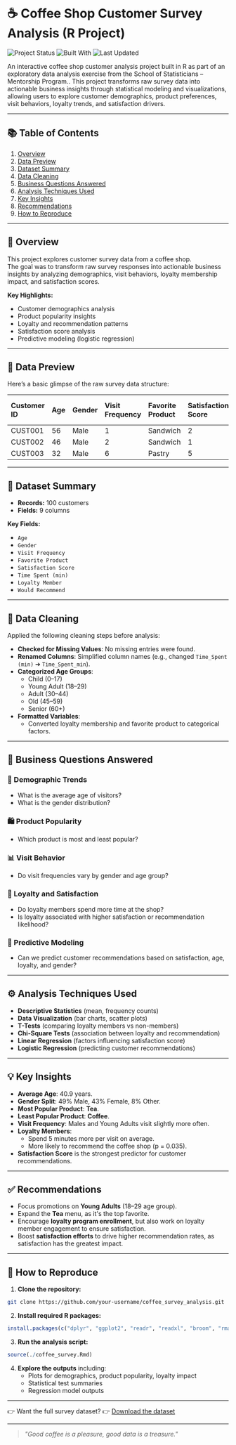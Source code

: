 
# ☕ Coffee Shop Customer Survey Analysis (R Project)

![Project Status](https://img.shields.io/badge/Project-Completed-brightgreen)
![Built With](https://img.shields.io/badge/Built%20With-R-blue)
![Last Updated](https://img.shields.io/badge/Last_Updated-April_2025-orange)


An interactive coffee shop customer analysis project built in R as part of an exploratory data analysis exercise from the School of Statisticians – Mentorship Program.. This project transforms raw survey data into actionable business insights through statistical modeling and visualizations, allowing users to explore customer demographics, product preferences, visit behaviors, loyalty trends, and satisfaction drivers.

---

## 📚 Table of Contents

1. [Overview](#-overview)  
2. [Data Preview](#-data-preview)  
3. [Dataset Summary](#-dataset-summary)  
4. [Data Cleaning](#-data-cleaning)  
5. [Business Questions Answered](#-business-questions-answered)  
6. [Analysis Techniques Used](#-analysis-techniques-used)  
7. [Key Insights](#-key-insights)  
8. [Recommendations](#-recommendations)  
9. [How to Reproduce](#-how-to-reproduce)  

---

## 📄 Overview

This project explores customer survey data from a coffee shop.  
The goal was to transform raw survey responses into actionable business insights by analyzing demographics, visit behaviors, loyalty membership impact, and satisfaction scores.

**Key Highlights:**

- Customer demographics analysis  
- Product popularity insights  
- Loyalty and recommendation patterns  
- Satisfaction score analysis  
- Predictive modeling (logistic regression)

---

## 📸 Data Preview

Here’s a basic glimpse of the raw survey data structure:

| Customer ID | Age | Gender | Visit Frequency | Favorite Product | Satisfaction Score | Time Spent (min) | Loyalty Member | Would Recommend |
|:-----------|:---|:------|:---------------|:----------------|:------------------|:----------------|:--------------|:---------------|
| CUST001 | 56 | Male | 1 | Sandwich | 2 | 53 | Yes | No |
| CUST002 | 46 | Male | 2 | Sandwich | 1 | 32 | No | Yes |
| CUST003 | 32 | Male | 6 | Pastry | 5 | 36 | Yes | Yes |

---

## 📂 Dataset Summary

- **Records:** 100 customers  
- **Fields:** 9 columns

**Key Fields:**

- `Age`
- `Gender`
- `Visit Frequency`
- `Favorite Product`
- `Satisfaction Score`
- `Time Spent (min)`
- `Loyalty Member`
- `Would Recommend`

---

## 🧼 Data Cleaning

Applied the following cleaning steps before analysis:

- **Checked for Missing Values**: No missing entries were found.
- **Renamed Columns**: Simplified column names (e.g., changed `Time_Spent (min)` ➔ `Time_Spent_min`).
- **Categorized Age Groups**:  
  - Child (0–17)  
  - Young Adult (18–29)  
  - Adult (30–44)  
  - Old (45–59)  
  - Senior (60+)
- **Formatted Variables**:  
  - Converted loyalty membership and favorite product to categorical factors.

---

## 🧠 Business Questions Answered

### 🎯 Demographic Trends
- What is the average age of visitors?
- What is the gender distribution?

### 🛍 Product Popularity
- Which product is most and least popular?

### 📊 Visit Behavior
- Do visit frequencies vary by gender and age group?

### 🤝 Loyalty and Satisfaction
- Do loyalty members spend more time at the shop?
- Is loyalty associated with higher satisfaction or recommendation likelihood?

### 🔎 Predictive Modeling
- Can we predict customer recommendations based on satisfaction, age, loyalty, and gender?

---

## ⚙️ Analysis Techniques Used

- **Descriptive Statistics** (mean, frequency counts)
- **Data Visualization** (bar charts, scatter plots)
- **T-Tests** (comparing loyalty members vs non-members)
- **Chi-Square Tests** (association between loyalty and recommendation)
- **Linear Regression** (factors influencing satisfaction score)
- **Logistic Regression** (predicting customer recommendations)

---

## 💡 Key Insights

- **Average Age**: 40.9 years.
- **Gender Split**: 49% Male, 43% Female, 8% Other.
- **Most Popular Product**: **Tea**.
- **Least Popular Product**: **Coffee**.
- **Visit Frequency**: Males and Young Adults visit slightly more often.
- **Loyalty Members**:
  - Spend 5 minutes more per visit on average.
  - More likely to recommend the coffee shop (p = 0.035).
- **Satisfaction Score** is the strongest predictor for customer recommendations.

---

## ✅ Recommendations

- Focus promotions on **Young Adults** (18–29 age group).
- Expand the **Tea** menu, as it's the top favorite.
- Encourage **loyalty program enrollment**, but also work on loyalty member engagement to ensure satisfaction.
- Boost **satisfaction efforts** to drive higher recommendation rates, as satisfaction has the greatest impact.

---

## 🧭 How to Reproduce

1. **Clone the repository:**

```bash
git clone https://github.com/your-username/coffee_survey_analysis.git
```

2. **Install required R packages:**

```R
install.packages(c("dplyr", "ggplot2", "readr", "readxl", "broom", "rmarkdown"))
```

3. **Run the analysis script:**

```R
source(./coffee_survey.Rmd)
```

4. **Explore the outputs** including:
   - Plots for demographics, product popularity, loyalty impact
   - Statistical test summaries
   - Regression model outputs

---

👉 Want the full survey dataset?
👉 [Download the dataset](./coffee_shop_survey.xlsx)

---

> _"Good coffee is a pleasure, good data is a treasure."_
